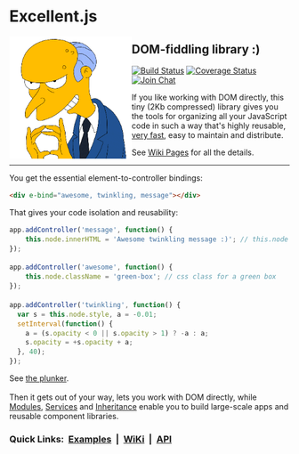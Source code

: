 # Excellent.js

<img align="left" width="220" height="220" src="./.github/images/burns.gif">

## DOM-fiddling library :)

[![Build Status](https://travis-ci.org/vitaly-t/excellent.svg?branch=master)](https://travis-ci.org/vitaly-t/excellent)
[![Coverage Status](https://coveralls.io/repos/github/vitaly-t/excellent/badge.svg?branch=master)](https://coveralls.io/github/vitaly-t/excellent?branch=master)
[![Join Chat](https://badges.gitter.im/vitaly-t/excellent.svg)](https://gitter.im/vitaly-t/excellent)

If you like working with DOM directly, this tiny (2Kb compressed) library gives you the tools for organizing
all your JavaScript code in such a way that's highly reusable, [very fast], easy to maintain and distribute.

See [Wiki Pages] for all the details.

---

You get the essential element-to-controller bindings:

```html
<div e-bind="awesome, twinkling, message"></div>
```

That gives your code isolation and reusability:

```js
app.addController('message', function() {
    this.node.innerHTML = 'Awesome twinkling message :)'; // this.node = your DOM element
});

app.addController('awesome', function() {
    this.node.className = 'green-box'; // css class for a green box
});

app.addController('twinkling', function() {
  var s = this.node.style, a = -0.01;
  setInterval(function() {
    a = (s.opacity < 0 || s.opacity > 1) ? -a : a;
    s.opacity = +s.opacity + a;
  }, 40);
});
```
See [the plunker](http://plnkr.co/edit/60xPj9MiCIbZlfe0Xp2I?p=preview).
<br/>
<br/>
Then it gets out of your way, lets you work with DOM directly, while [Modules], [Services] and [Inheritance] enable you to build large-scale apps and reusable component libraries.

### Quick Links: &nbsp;[Examples]&nbsp; |&nbsp; [WiKi]&nbsp; |&nbsp; [API]

[very fast]:https://github.com/vitaly-t/excellent/wiki/Performance
[API]:https://vitaly-t.github.io/excellent/
[Examples]:https://github.com/vitaly-t/excellent/wiki/Examples
[Wiki Pages]:https://github.com/vitaly-t/excellent/wiki
[WiKi]:https://github.com/vitaly-t/excellent/wiki
[Modules]:https://github.com/vitaly-t/excellent/wiki/Modules
[Services]:https://github.com/vitaly-t/excellent/wiki/Services
[Inheritance]:https://github.com/vitaly-t/excellent/wiki/Inheritance

